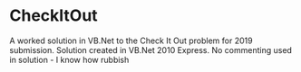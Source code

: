 # CheckItOut
A worked solution in VB.Net to the Check It Out problem for 2019 submission.
Solution created in VB.Net 2010 Express.
No commenting used in solution - I know how rubbish
